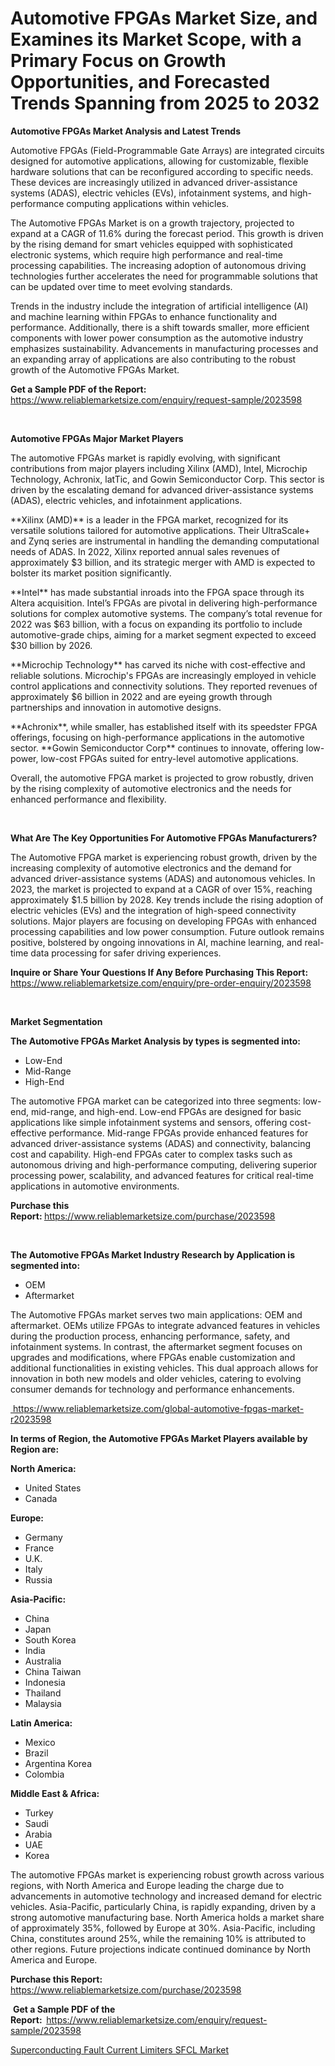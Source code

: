 <p><h1>Automotive FPGAs Market Size, and Examines its Market Scope, with a Primary Focus on Growth Opportunities, and Forecasted Trends Spanning from 2025 to 2032</h1></p><p><strong>Automotive FPGAs Market Analysis and Latest Trends</strong></p>
<p><p>Automotive FPGAs (Field-Programmable Gate Arrays) are integrated circuits designed for automotive applications, allowing for customizable, flexible hardware solutions that can be reconfigured according to specific needs. These devices are increasingly utilized in advanced driver-assistance systems (ADAS), electric vehicles (EVs), infotainment systems, and high-performance computing applications within vehicles.</p><p>The Automotive FPGAs Market is on a growth trajectory, projected to expand at a CAGR of 11.6% during the forecast period. This growth is driven by the rising demand for smart vehicles equipped with sophisticated electronic systems, which require high performance and real-time processing capabilities. The increasing adoption of autonomous driving technologies further accelerates the need for programmable solutions that can be updated over time to meet evolving standards.</p><p>Trends in the industry include the integration of artificial intelligence (AI) and machine learning within FPGAs to enhance functionality and performance. Additionally, there is a shift towards smaller, more efficient components with lower power consumption as the automotive industry emphasizes sustainability. Advancements in manufacturing processes and an expanding array of applications are also contributing to the robust growth of the Automotive FPGAs Market.</p></p>
<p><strong>Get a Sample PDF of the Report:&nbsp;</strong> <a href="https://www.reliablemarketsize.com/enquiry/request-sample/2023598?utm_campaign=3431&utm_medium=2&utm_source=Github&utm_content=ia&utm_term=29032025&utm_id=automotive-fpgas">https://www.reliablemarketsize.com/enquiry/request-sample/2023598</a></p>
<p>&nbsp;</p>
<p><strong>Automotive FPGAs Major Market Players</strong></p>
<p><p>The automotive FPGAs market is rapidly evolving, with significant contributions from major players including Xilinx (AMD), Intel, Microchip Technology, Achronix, latTic, and Gowin Semiconductor Corp. This sector is driven by the escalating demand for advanced driver-assistance systems (ADAS), electric vehicles, and infotainment applications.</p><p>**Xilinx (AMD)** is a leader in the FPGA market, recognized for its versatile solutions tailored for automotive applications. Their UltraScale+ and Zynq series are instrumental in handling the demanding computational needs of ADAS. In 2022, Xilinx reported annual sales revenues of approximately $3 billion, and its strategic merger with AMD is expected to bolster its market position significantly.</p><p>**Intel** has made substantial inroads into the FPGA space through its Altera acquisition. Intel’s FPGAs are pivotal in delivering high-performance solutions for complex automotive systems. The company’s total revenue for 2022 was $63 billion, with a focus on expanding its portfolio to include automotive-grade chips, aiming for a market segment expected to exceed $30 billion by 2026.</p><p>**Microchip Technology** has carved its niche with cost-effective and reliable solutions. Microchip's FPGAs are increasingly employed in vehicle control applications and connectivity solutions. They reported revenues of approximately $6 billion in 2022 and are eyeing growth through partnerships and innovation in automotive designs.</p><p>**Achronix**, while smaller, has established itself with its speedster FPGA offerings, focusing on high-performance applications in the automotive sector. **Gowin Semiconductor Corp** continues to innovate, offering low-power, low-cost FPGAs suited for entry-level automotive applications.</p><p>Overall, the automotive FPGA market is projected to grow robustly, driven by the rising complexity of automotive electronics and the needs for enhanced performance and flexibility.</p></p>
<p>&nbsp;</p>
<p><strong>What Are The Key Opportunities For Automotive FPGAs Manufacturers?</strong></p>
<p><p>The Automotive FPGA market is experiencing robust growth, driven by the increasing complexity of automotive electronics and the demand for advanced driver-assistance systems (ADAS) and autonomous vehicles. In 2023, the market is projected to expand at a CAGR of over 15%, reaching approximately $1.5 billion by 2028. Key trends include the rising adoption of electric vehicles (EVs) and the integration of high-speed connectivity solutions. Major players are focusing on developing FPGAs with enhanced processing capabilities and low power consumption. Future outlook remains positive, bolstered by ongoing innovations in AI, machine learning, and real-time data processing for safer driving experiences.</p></p>
<p><strong>Inquire or Share Your Questions If Any Before Purchasing This Report:</strong> <a href="https://www.reliablemarketsize.com/enquiry/pre-order-enquiry/2023598?utm_campaign=3431&utm_medium=2&utm_source=Github&utm_content=ia&utm_term=29032025&utm_id=automotive-fpgas">https://www.reliablemarketsize.com/enquiry/pre-order-enquiry/2023598</a></p>
<p>&nbsp;</p>
<p><strong>Market Segmentation</strong></p>
<p><strong>The Automotive FPGAs Market Analysis by types is segmented into:</strong></p>
<p><ul><li>Low-End</li><li>Mid-Range</li><li>High-End</li></ul></p>
<p><p>The automotive FPGA market can be categorized into three segments: low-end, mid-range, and high-end. Low-end FPGAs are designed for basic applications like simple infotainment systems and sensors, offering cost-effective performance. Mid-range FPGAs provide enhanced features for advanced driver-assistance systems (ADAS) and connectivity, balancing cost and capability. High-end FPGAs cater to complex tasks such as autonomous driving and high-performance computing, delivering superior processing power, scalability, and advanced features for critical real-time applications in automotive environments.</p></p>
<p><strong>Purchase this Report:&nbsp;</strong><a href="https://www.reliablemarketsize.com/purchase/2023598?utm_campaign=3431&utm_medium=2&utm_source=Github&utm_content=ia&utm_term=29032025&utm_id=automotive-fpgas">https://www.reliablemarketsize.com/purchase/2023598</a></p>
<p>&nbsp;</p>
<p><strong>The Automotive FPGAs Market Industry Research by Application is segmented into:</strong></p>
<p><ul><li>OEM</li><li>Aftermarket</li></ul></p>
<p><p>The Automotive FPGAs market serves two main applications: OEM and aftermarket. OEMs utilize FPGAs to integrate advanced features in vehicles during the production process, enhancing performance, safety, and infotainment systems. In contrast, the aftermarket segment focuses on upgrades and modifications, where FPGAs enable customization and additional functionalities in existing vehicles. This dual approach allows for innovation in both new models and older vehicles, catering to evolving consumer demands for technology and performance enhancements.</p></p>
<p><a href="https://www.reliablemarketsize.com/global-automotive-fpgas-market-r2023598?utm_campaign=3431&utm_medium=2&utm_source=Github&utm_content=ia&utm_term=29032025&utm_id=automotive-fpgas">&nbsp;https://www.reliablemarketsize.com/global-automotive-fpgas-market-r2023598</a></p>
<p><strong>In terms of Region, the Automotive FPGAs Market Players available by Region are:</strong></p>
<p>
    <p> <strong> North America: </strong>
        <ul>
            <li>United States</li>
            <li>Canada</li>
        </ul>
        </p> 
    <p> <strong> Europe: </strong>
        <ul>
            <li>Germany</li>
            <li>France</li>
            <li>U.K.</li>
            <li>Italy</li>
            <li>Russia</li>
        </ul>
        </p> 
    <p> <strong> Asia-Pacific: </strong>
        <ul>
            <li>China</li>
            <li>Japan</li>
            <li>South Korea</li>
            <li>India</li>
            <li>Australia</li>
            <li>China Taiwan</li>
            <li>Indonesia</li>
            <li>Thailand</li>
            <li>Malaysia</li>
        </ul>
        </p> 
    <p> <strong> Latin America: </strong>
        <ul>
            <li>Mexico</li>
            <li>Brazil</li>
            <li>Argentina Korea</li>
            <li>Colombia</li>
        </ul>
        </p> 
    <p> <strong> Middle East & Africa: </strong>
        <ul>
            <li>Turkey</li>
            <li>Saudi</li>
            <li>Arabia</li>
            <li>UAE</li>
            <li>Korea</li>
        </ul>
    </p>
    </p>
<p><p>The automotive FPGAs market is experiencing robust growth across various regions, with North America and Europe leading the charge due to advancements in automotive technology and increased demand for electric vehicles. Asia-Pacific, particularly China, is rapidly expanding, driven by a strong automotive manufacturing base. North America holds a market share of approximately 35%, followed by Europe at 30%. Asia-Pacific, including China, constitutes around 25%, while the remaining 10% is attributed to other regions. Future projections indicate continued dominance by North America and Europe.</p></p>
<p><strong>Purchase this Report: </strong><a href="https://www.reliablemarketsize.com/purchase/2023598?utm_campaign=3431&utm_medium=2&utm_source=Github&utm_content=ia&utm_term=29032025&utm_id=automotive-fpgas">https://www.reliablemarketsize.com/purchase/2023598</a></p>
<p>&nbsp;<strong>Get a Sample PDF of the Report:&nbsp;&nbsp;</strong><a href="https://www.reliablemarketsize.com/enquiry/request-sample/2023598?utm_campaign=3431&utm_medium=2&utm_source=Github&utm_content=ia&utm_term=29032025&utm_id=automotive-fpgas">https://www.reliablemarketsize.com/enquiry/request-sample/2023598</a></p>
<p><strong></strong></p>
<p><p><a href="https://github.com/tanckfelli84/Market-Research-Report-List-1/blob/main/superconducting-fault-current-limiters-sfcl-market.md?utm_campaign=3431&utm_medium=2&utm_source=Github&utm_content=ia&utm_term=29032025&utm_id=automotive-fpgas">Superconducting Fault Current Limiters SFCL Market</a></p></p>